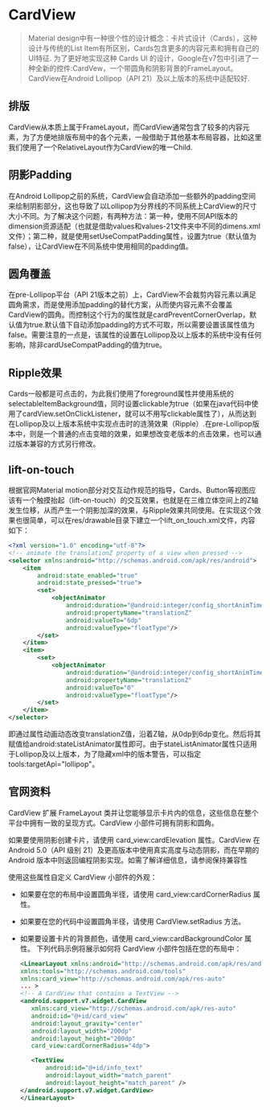 # CardView

> Material design中有一种很个性的设计概念：卡片式设计（Cards），这种设计与传统的List Item有所区别，Cards包含更多的内容元素和拥有自己的UI特征. 为了更好地实现这种 Cards UI 的设计，Google在v7包中引进了一种全新的控件:CardVew，一个带圆角和阴影背景的FrameLayout。CardView在Android Lollipop（API 21）及以上版本的系统中适配较好.

## 排版

CardView从本质上属于FrameLayout，而CardView通常包含了较多的内容元素，为了方便地排版布局中的各个元素，一般借助于其他基本布局容器，比如这里我们使用了一个RelativeLayout作为CardView的唯一Child.

## 阴影Padding

在Android Lollipop之前的系统，CardView会自动添加一些额外的padding空间来绘制阴影部分，这也导致了以Lollipop为分界线的不同系统上CardView的尺寸大小不同。为了解决这个问题，有两种方法：第一种，使用不同API版本的dimension资源适配（也就是借助values和values-21文件夹中不同的dimens.xml文件）；第二种，就是使用setUseCompatPadding属性，设置为true（默认值为false），让CardView在不同系统中使用相同的padding值。

## 圆角覆盖

在pre-Lollipop平台（API 21版本之前）上，CardView不会裁剪内容元素以满足圆角需求，而是使用添加padding的替代方案，从而使内容元素不会覆盖CardView的圆角。而控制这个行为的属性就是cardPreventCornerOverlap，默认值为true.默认值下自动添加padding的方式不可取，所以需要设置该属性值为false。需要注意的一点是，该属性的设置在Lollipop及以上版本的系统中没有任何影响，除非cardUseCompatPadding的值为true。

## Ripple效果

Cards一般都是可点击的，为此我们使用了foreground属性并使用系统的selectableItemBackground值，同时设置clickable为true（如果在java代码中使用了cardView.setOnClickListener，就可以不用写clickable属性了），从而达到在Lollipop及以上版本系统中实现点击时的涟漪效果（Ripple）.在pre-Lollipop版本中，则是一个普通的点击变暗的效果，如果想改变老版本的点击效果，也可以通过版本兼容的方式另行修改。

## lift-on-touch

根据官网Material motion部分对交互动作规范的指导，Cards、Button等视图应该有一个触摸抬起（lift-on-touch）的交互效果，也就是在三维立体空间上的Z轴发生位移，从而产生一个阴影加深的效果，与Ripple效果共同使用。在实现这个效果也很简单，可以在res/drawable目录下建立一个lift_on_touch.xml文件，内容如下：

```xml
<?xml version="1.0" encoding="utf-8"?>
<!-- animate the translationZ property of a view when pressed -->
<selector xmlns:android="http://schemas.android.com/apk/res/android">
    <item
        android:state_enabled="true"
        android:state_pressed="true">
        <set>
            <objectAnimator
                android:duration="@android:integer/config_shortAnimTime"
                android:propertyName="translationZ"
                android:valueTo="6dp"
                android:valueType="floatType"/>
        </set>
    </item>
    <item>
        <set>
            <objectAnimator
                android:duration="@android:integer/config_shortAnimTime"
                android:propertyName="translationZ"
                android:valueTo="0"
                android:valueType="floatType"/>
        </set>
    </item>
</selector>
```

即通过属性动画动态改变translationZ值，沿着Z轴，从0dp到6dp变化。然后将其赋值给android:stateListAnimator属性即可。由于stateListAnimator属性只适用于Lollipop及以上版本，为了隐藏xml中的版本警告，可以指定tools:targetApi="lollipop"。

## 官网资料

CardView 扩展 FrameLayout 类并让您能够显示卡片内的信息，这些信息在整个平台中拥有一致的呈现方式。CardView 小部件可拥有阴影和圆角。

如果要使用阴影创建卡片，请使用 card_view:cardElevation 属性。CardView 在 Android 5.0（API 级别 21）及更高版本中使用真实高度与动态阴影，而在早期的 Android 版本中则返回编程阴影实现。如需了解详细信息，请参阅保持兼容性

使用这些属性自定义 CardView 小部件的外观：

- 如果要在您的布局中设置圆角半径，请使用 card_view:cardCornerRadius 属性。
- 如果要在您的代码中设置圆角半径，请使用 CardView.setRadius 方法。
- 如果要设置卡片的背景颜色，请使用 card_view:cardBackgroundColor 属性。 下列代码示例将展示如何将 CardView 小部件包括在您的布局中：

  ```xml
  <LinearLayout xmlns:android="http://schemas.android.com/apk/res/android"
  xmlns:tools="http://schemas.android.com/tools"
  xmlns:card_view="http://schemas.android.com/apk/res-auto"
  ... >
  <!-- A CardView that contains a TextView -->
  <android.support.v7.widget.CardView
     xmlns:card_view="http://schemas.android.com/apk/res-auto"
     android:id="@+id/card_view"
     android:layout_gravity="center"
     android:layout_width="200dp"
     android:layout_height="200dp"
     card_view:cardCornerRadius="4dp">

     <TextView
         android:id="@+id/info_text"
         android:layout_width="match_parent"
         android:layout_height="match_parent" />
  </android.support.v7.widget.CardView>
  </LinearLayout>
  ```
